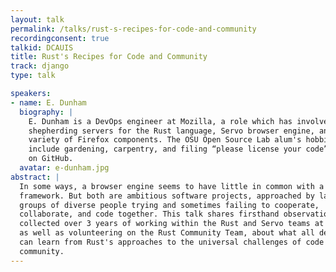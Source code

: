 ```yaml
---
layout: talk
permalink: /talks/rust-s-recipes-for-code-and-community
recordingconsent: true
talkid: DCAUIS
title: Rust's Recipes for Code and Community
track: django
type: talk

speakers:
- name: E. Dunham
  biography: |
    E. Dunham is a DevOps engineer at Mozilla, a role which has involved
    shepherding servers for the Rust language, Servo browser engine, and a
    variety of Firefox components. The OSU Open Source Lab alum's hobbies
    include gardening, carpentry, and filing “please license your code” issues
    on GitHub.
  avatar: e-dunham.jpg
abstract: |
  In some ways, a browser engine seems to have little in common with a web
  framework. But both are ambitious software projects, approached by large
  groups of diverse people trying and sometimes failing to cooperate,
  collaborate, and code together. This talk shares firsthand observations,
  collected over 3 years of working within the Rust and Servo teams at Mozilla
  as well as volunteering on the Rust Community Team, about what all developers
  can learn from Rust's approaches to the universal challenges of code and
  community.
---
```

